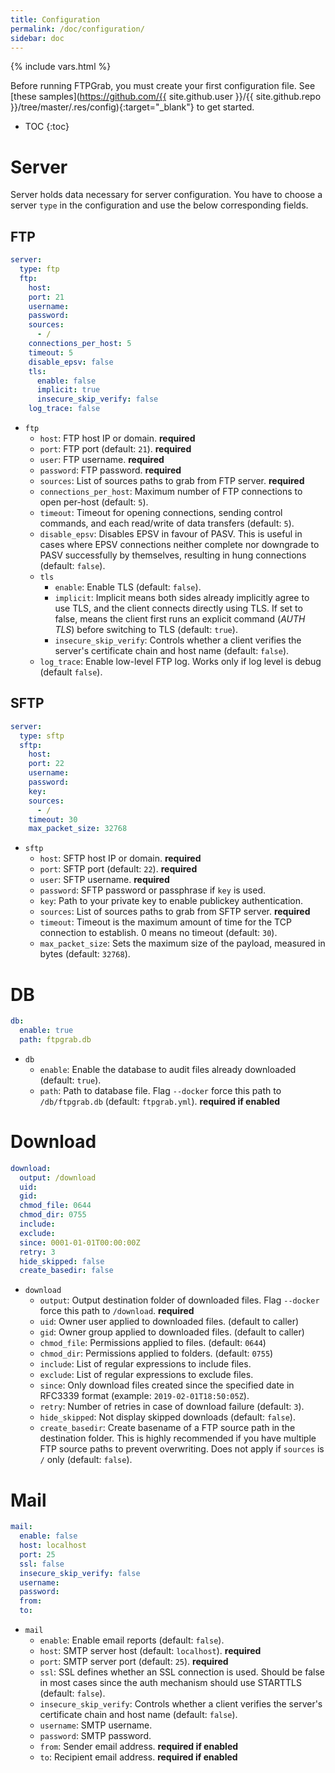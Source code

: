 ```yaml
---
title: Configuration
permalink: /doc/configuration/
sidebar: doc
---
```

{% include vars.html %}

Before running FTPGrab, you must create your first configuration file. See [these samples](https://github.com/{{ site.github.user }}/{{ site.github.repo }}/tree/master/.res/config){:target="_blank"} to get started.

* TOC
{:toc}

# Server

Server holds data necessary for server configuration. You have to choose a server `type` in the configuration and use the below corresponding fields.

## FTP

```yml
server:
  type: ftp
  ftp:
    host:
    port: 21
    username:
    password:
    sources:
      - /
    connections_per_host: 5
    timeout: 5
    disable_epsv: false
    tls:
      enable: false
      implicit: true
      insecure_skip_verify: false
    log_trace: false
```

* `ftp`
  * `host`: FTP host IP or domain. **required**
  * `port`: FTP port (default: `21`). **required**
  * `user`: FTP username. **required**
  * `password`: FTP password. **required**
  * `sources`: List of sources paths to grab from FTP server. **required**
  * `connections_per_host`: Maximum number of FTP connections to open per-host (default: `5`).
  * `timeout`: Timeout for opening connections, sending control commands, and each read/write of data transfers (default: `5`).
  * `disable_epsv`: Disables EPSV in favour of PASV. This is useful in cases where EPSV connections neither complete nor downgrade to PASV successfully by themselves, resulting in hung connections (default: `false`).
  * `tls`
    * `enable`: Enable TLS (default: `false`).
    * `implicit`: Implicit means both sides already implicitly agree to use TLS, and the client connects directly using TLS. If set to false, means the client first runs an explicit command (_AUTH TLS_) before switching to TLS (default: `true`).
    * `insecure_skip_verify`: Controls whether a client verifies the server's certificate chain and host name (default: `false`).
  * `log_trace`: Enable low-level FTP log. Works only if log level is debug (default `false`).

## SFTP

```yml
server:
  type: sftp
  sftp:
    host:
    port: 22
    username:
    password:
    key:
    sources:
      - /
    timeout: 30
    max_packet_size: 32768
```

* `sftp`
  * `host`: SFTP host IP or domain. **required**
  * `port`: SFTP port (default: `22`). **required**
  * `user`: SFTP username. **required**
  * `password`: SFTP password or passphrase if `key` is used.
  * `key`: Path to your private key to enable publickey authentication.
  * `sources`: List of sources paths to grab from SFTP server. **required**
  * `timeout`: Timeout is the maximum amount of time for the TCP connection to establish. 0 means no timeout (default: `30`).
  * `max_packet_size`: Sets the maximum size of the payload, measured in bytes (default: `32768`).

# DB

```yml
db:
  enable: true
  path: ftpgrab.db
```

* `db`
  * `enable`: Enable the database to audit files already downloaded (default: `true`).
  * `path`: Path to database file. Flag `--docker` force this path to `/db/ftpgrab.db` (default: `ftpgrab.yml`). **required if enabled**

# Download

```yml
download:
  output: /download
  uid:
  gid:
  chmod_file: 0644
  chmod_dir: 0755
  include:
  exclude:
  since: 0001-01-01T00:00:00Z
  retry: 3
  hide_skipped: false
  create_basedir: false
```

* `download`
  * `output`: Output destination folder of downloaded files. Flag `--docker` force this path to `/download`. **required**
  * `uid`: Owner user applied to downloaded files. (default to caller)
  * `gid`: Owner group applied to downloaded files. (default to caller)
  * `chmod_file`: Permissions applied to files. (default: `0644`)
  * `chmod_dir`: Permissions applied to folders. (default: `0755`)
  * `include`: List of regular expressions to include files.
  * `exclude`: List of regular expressions to exclude files.
  * `since`: Only download files created since the specified date in RFC3339 format (example: `2019-02-01T18:50:05Z`).
  * `retry`: Number of retries in case of download failure (default: `3`).
  * `hide_skipped`: Not display skipped downloads (default: `false`).
  * `create_basedir`: Create basename of a FTP source path in the destination folder. This is highly recommended if you have multiple FTP source paths to prevent overwriting. Does not apply if `sources` is `/` only (default: `false`).

# Mail

```yml
mail:
  enable: false
  host: localhost
  port: 25
  ssl: false
  insecure_skip_verify: false
  username:
  password:
  from:
  to:
```

* `mail`
  * `enable`: Enable email reports (default: `false`).
  * `host`: SMTP server host (default: `localhost`). **required**
  * `port`: SMTP server port (default: `25`). **required**
  * `ssl`: SSL defines whether an SSL connection is used. Should be false in most cases since the auth mechanism should use STARTTLS (default: `false`).
  * `insecure_skip_verify`: Controls whether a client verifies the server's certificate chain and host name (default: `false`).
  * `username`: SMTP username.
  * `password`: SMTP password.
  * `from`: Sender email address. **required if enabled**
  * `to`: Recipient email address. **required if enabled**
